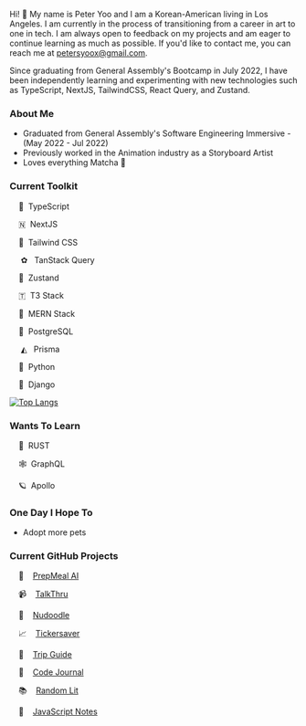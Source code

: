 Hi! 👋 My name is Peter Yoo and I am a Korean-American living in Los Angeles. I am currently in the process of transitioning from a career in art to one in tech. I am always open to feedback on my projects and am eager to continue learning as much as possible. If you'd like to contact me, you can reach me at [petersyoox@gmail.com](petersyoox@gmail.com).

Since graduating from General Assembly's Bootcamp in July 2022, I have been independently learning and experimenting with new technologies such as TypeScript, NextJS, TailwindCSS, React Query, and Zustand.

### About Me
- Graduated from General Assembly's Software Engineering Immersive - (May 2022 - Jul 2022)
- Previously worked in the Animation industry as a Storyboard Artist
- Loves everything Matcha 🍵

### Current Toolkit
&nbsp;&nbsp;&nbsp; 🥂 &nbsp;TypeScript &nbsp;&nbsp;&nbsp;

&nbsp;&nbsp;&nbsp; 🇳 &nbsp;NextJS &nbsp;&nbsp;&nbsp;

&nbsp;&nbsp;&nbsp; 💨 &nbsp;Tailwind CSS &nbsp;&nbsp;&nbsp;

&nbsp;&nbsp;&nbsp;&nbsp; ✿ &nbsp;&nbsp;TanStack Query &nbsp;&nbsp;&nbsp;

&nbsp;&nbsp;&nbsp; 🐻 &nbsp;Zustand &nbsp;&nbsp;&nbsp;

&nbsp;&nbsp;&nbsp; 🇹 &nbsp;T3 Stack

&nbsp;&nbsp;&nbsp; 🍃 &nbsp;MERN Stack &nbsp;&nbsp;&nbsp;

&nbsp;&nbsp;&nbsp; 🐘 &nbsp;PostgreSQL &nbsp;&nbsp;&nbsp;

&nbsp;&nbsp;&nbsp;&nbsp; ◭ &nbsp;&nbsp;Prisma

&nbsp;&nbsp;&nbsp; 🐍 &nbsp;Python &nbsp;&nbsp;&nbsp;

&nbsp;&nbsp;&nbsp; 🐸 &nbsp;Django &nbsp;&nbsp;&nbsp;


[![Top Langs](https://github-readme-stats.vercel.app/api/top-langs/?username=petersyoo&langs_count=7&layout=compact)](https://github.com/anuraghazra/github-readme-stats)

### Wants To Learn

&nbsp;&nbsp;&nbsp; 🦀 &nbsp;RUST

&nbsp;&nbsp;&nbsp; 🕸️ &nbsp;GraphQL

&nbsp;&nbsp;&nbsp; 🪐 &nbsp;Apollo

### One Day I Hope To
- Adopt more pets

### Current GitHub Projects
&nbsp;&nbsp;&nbsp; 🥘 &nbsp;&nbsp;&nbsp;[PrepMeal AI](https://github.com/PeterSYoo/prepmealai-t3)

&nbsp;&nbsp;&nbsp; 📹 &nbsp;&nbsp;&nbsp;[TalkThru](https://github.com/PeterSYoo/talkthru-frontend)

&nbsp;&nbsp;&nbsp; 🎨 &nbsp;&nbsp;&nbsp;[Nudoodle](https://github.com/PeterSYoo/doodlezilla-nextjs-tailwind)

&nbsp;&nbsp;&nbsp; 📈 &nbsp;&nbsp;&nbsp;[Tickersaver](https://github.com/PeterSYoo/stocksaver-nextjs-tailwind)

&nbsp;&nbsp;&nbsp; 🏨 &nbsp;&nbsp;&nbsp;[Trip Guide](https://github.com/PeterSYoo/Hotel-Booking-App-with-Nextjs-Typescript-and-TailwindCss)

&nbsp;&nbsp;&nbsp; 📝 &nbsp;&nbsp;&nbsp;[Code Journal](https://github.com/PeterSYoo/code-journal)

&nbsp;&nbsp;&nbsp; 📚 &nbsp;&nbsp;&nbsp;[Random Lit](https://github.com/PeterSYoo/randomBookGenreGenerator) 

&nbsp;&nbsp;&nbsp; 📙 &nbsp;&nbsp;&nbsp;[JavaScript Notes](https://github.com/PeterSYoo/javascript-notes-nextjs-tailwind)

